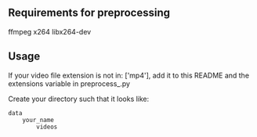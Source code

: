 ## Requirements for preprocessing ##
ffmpeg x264 libx264-dev

## Usage ##
If your video file extension is not in: ['mp4'], add it to this README and the extensions variable in preprocess_.py

Create your directory such that it looks like:
```
data
    your_name
        videos
```